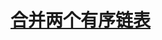 # [合并两个有序链表](https://leetcode-cn.com/explore/interview/card/top-interview-questions-easy/6/linked-list/44/)